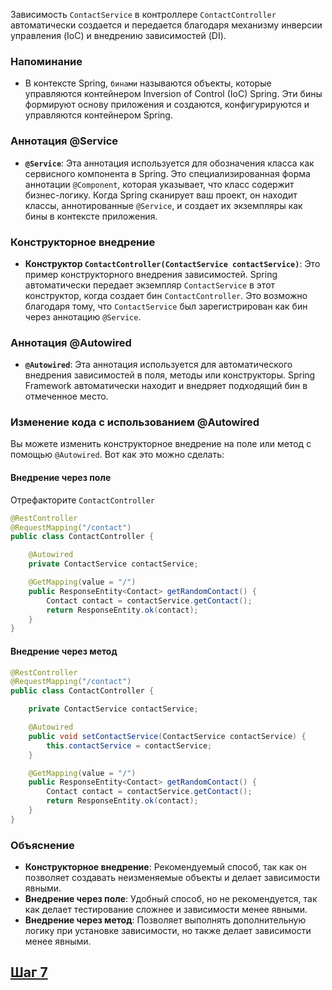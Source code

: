 Зависимость `ContactService` в контроллере `ContactController` автоматически создается и передается благодаря механизму инверсии управления (IoC) и внедрению зависимостей (DI). 

### Напоминание
- В контексте Spring, `бинами` называются объекты, которые управляются контейнером Inversion of Control (IoC) Spring. Эти бины формируют основу приложения и создаются, конфигурируются и управляются контейнером Spring.

### Аннотация @Service

- **`@Service`**: Эта аннотация используется для обозначения класса как сервисного компонента в Spring. Это специализированная форма аннотации `@Component`, которая указывает, что класс содержит бизнес-логику. Когда Spring сканирует ваш проект, он находит классы, аннотированные `@Service`, и создает их экземпляры как бины в контексте приложения.

### Конструкторное внедрение

- **Конструктор `ContactController(ContactService contactService)`**: Это пример конструкторного внедрения зависимостей. Spring автоматически передает экземпляр `ContactService` в этот конструктор, когда создает бин `ContactController`. Это возможно благодаря тому, что `ContactService` был зарегистрирован как бин через аннотацию `@Service`.

### Аннотация @Autowired

- **`@Autowired`**: Эта аннотация используется для автоматического внедрения зависимостей в поля, методы или конструкторы. Spring Framework автоматически находит и внедряет подходящий бин в отмеченное место.

### Изменение кода с использованием @Autowired

Вы можете изменить конструкторное внедрение на поле или метод с помощью `@Autowired`. Вот как это можно сделать:

#### Внедрение через поле

Отрефакторите `ContactController`

```java
@RestController
@RequestMapping("/contact")
public class ContactController {

    @Autowired
    private ContactService contactService;

    @GetMapping(value = "/")
    public ResponseEntity<Contact> getRandomContact() {
        Contact contact = contactService.getContact();
        return ResponseEntity.ok(contact);
    }
}
```

#### Внедрение через метод

```java
@RestController
@RequestMapping("/contact")
public class ContactController {

    private ContactService contactService;

    @Autowired
    public void setContactService(ContactService contactService) {
        this.contactService = contactService;
    }

    @GetMapping(value = "/")
    public ResponseEntity<Contact> getRandomContact() {
        Contact contact = contactService.getContact();
        return ResponseEntity.ok(contact);
    }
}
```

### Объяснение

- **Конструкторное внедрение**: Рекомендуемый способ, так как он позволяет создавать неизменяемые объекты и делает зависимости явными.
- **Внедрение через поле**: Удобный способ, но не рекомендуется, так как делает тестирование сложнее и зависимости менее явными.
- **Внедрение через метод**: Позволяет выполнять дополнительную логику при установке зависимости, но также делает зависимости менее явными.

## [Шаг 7](./step-07.md)
